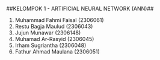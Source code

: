 ##KELOMPOK 1 - ARTIFICIAL NEURAL NETWORK (ANN)##
1. Muhammad Fahmi Faisal (2306061)
2. Restu Bagja Maulud (2306043)
3. Jujun Munawar (2306148)
4. Muhamad Ar-Rasyid (2306045)
5. Irham Sugriantha (2306048)
6. Fathur Ahmad Maulana (2306051)
